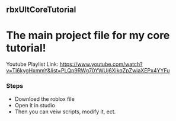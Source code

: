 ## rbxUltCoreTutorial
# The main project file for my core tutorial!

Youtube Playlist Link: https://www.youtube.com/watch?v=Ti6kygHxmmY&list=PLQp9RWg70YWUj6XikqZpZwiaXEPx4YYFu

### Steps
- Downloed the roblox file
- Open it in studio
- Then you can veiw scripts, modify it, ect.

